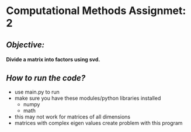 # **Computational Methods Assignmet: 2**

## *Objective:*
#### Divide a matrix into factors using svd.

## *How to run the code?*
* use main.py to run
* make sure you have these modules/python libraries installed
	* numpy
	* math
* this may not work for matrices of all dimensions
* matrices with complex eigen values create problem with this program
